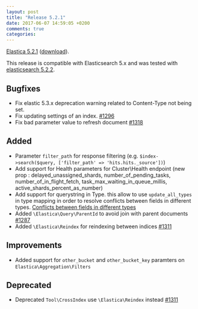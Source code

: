 ```yaml
---
layout: post
title: "Release 5.2.1"
date: 2017-06-07 14:59:05 +0200
comments: true
categories:
---
```




[Elastica 5.2.1](https://github.com/ruflin/Elastica/tree/5.2.1) ([download](https://github.com/ruflin/Elastica/releases/tag/5.2.1)).

This release is compatible with Elasticsearch 5.x and was tested with [elasticsearch 5.2.2](https://www.elastic.co/guide/en/elasticsearch/reference/5.2/release-notes-5.2.2.html).


## Bugfixes

- Fix elastic 5.3.x deprecation warning related to Content-Type not being set.
- Fix updating settings of an index. [#1296](https://github.com/ruflin/Elastica/pull/1296)
- Fix bad parameter value to refresh document [#1318](https://github.com/rufli/Elastica/pull/1318)

## Added

 - Parameter `filter_path` for response filtering (e.g. `$index->search($query, ['filter_path' => 'hits.hits._source'])`)
 - Add support for Health parameters for Cluster\Health endpoint (new prop : delayed_unassigned_shards, number_of_pending_tasks, number_of_in_flight_fetch, task_max_waiting_in_queue_millis, active_shards_percent_as_number)
 - Add support for querystring in Type. this allow to use `update_all_types` in type mapping in order to resolve conflicts between fields in different types. [Conflicts between fields in different types](https://www.elastic.co/guide/en/elasticsearch/reference/current/indices-put-mapping.html#merging-conflicts)
 - Added `\Elastica\Query\ParentId` to avoid join with parent documents [#1287](https://github.com/ruflin/Elastica/issues/1287)
 - Added `\Elastica\Reindex` for reindexing between indices [#1311](https://github.com/ruflin/Elastica/issues/1311)

## Improvements

 - Added support for `other_bucket` and `other_bucket_key` paramters on `Elastica\Aggregation\Filters`

## Deprecated
 - Deprecated `Tool\CrossIndex` use `\Elastica\Reindex` instead [#1311](https://github.com/ruflin/Elastica/issues/1311)

